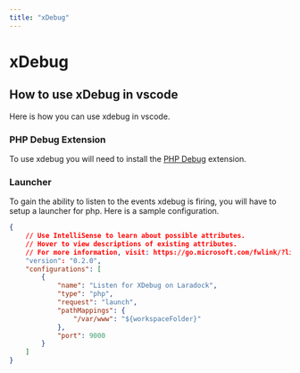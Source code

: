 ```yaml
---
title: "xDebug"
---
```


# xDebug

## How to use xDebug in vscode

Here is how you can use xdebug in vscode.

### PHP Debug Extension

To use xdebug you will need to install the [PHP Debug](https://github.com/felixfbecker/vscode-php-debug) extension.

### Launcher

To gain the ability to listen to the events xdebug is firing, you will have to setup a launcher for php. Here is a sample configuration.

```json
{
    // Use IntelliSense to learn about possible attributes.
    // Hover to view descriptions of existing attributes.
    // For more information, visit: https://go.microsoft.com/fwlink/?linkid=830387
    "version": "0.2.0",
    "configurations": [
        {
            "name": "Listen for XDebug on Laradock",
            "type": "php",
            "request": "launch",
            "pathMappings": {
                "/var/www": "${workspaceFolder}"
            },
            "port": 9000
        }
    ]
}
```